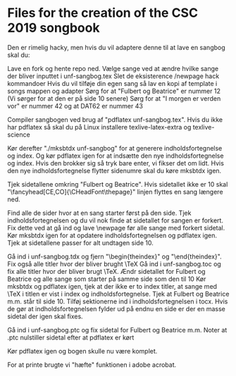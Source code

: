 # Files for the creation of the CSC 2019 songbook
Den er rimelig hacky, men hvis du vil adaptere denne til at lave en sangbog skal du:

Lave en fork og hente repo ned. 
Vælge sange ved at ændre hvilke sange der bliver inputtet i unf-sangbog.tex
Slet de eksisterence /newpage hack kommandoer
Hvis du vil tilføje din egen sang så lav en kopi af template i songs mappen og adapter
Sørg for at "Fulbert og Beatrice" er nummer 12 (Vi sørger for at den er på side 10 senere)
Sørg for at "I morgen er verden vor" er nummer 42 og at DAT62 er nummer 43

Compiler sangbogen ved brug af "pdflatex unf-sangbog.tex". 
Hvis du ikke har pdflatex så skal du på Linux installere texlive-latex-extra og texlive-science

Kør derefter "./mksbtdx unf-sangbog" for at generere indholdsfortegnelse og index. Og kør pdflatex igen for at indsætte den nye indholdsfortegnelse og index. Hvis den brokker sig så tryk bare enter, vi fikser det om lidt. Hvis den nye indholdsfortegnelse flytter sidenumre skal du køre mksbtdx igen.

Tjek sidetallene omkring "Fulbert og Beatrice". Hvis sidetallet ikke er 10 skal "\fancyhead[CE,CO]{\CHeadFont\thepage}" linjen flyttes en sang længere ned. 

Find alle de sider hvor at en sang starter først på den side. Tjek indholdsfortegnelsen og du vil nok finde at sidetallet for sangen er forkert. Fix dette ved at gå ind og lave \newpage før alle sange med forkert sidetal. Kør mksbtdx igen for at opdatere indholdsfortegnelsen og pdflatex igen. Tjek at sidetallene passer for alt undtagen side 10. 

Gå ind i unf-sangbog.tdx og fjern "\begin{theindex}" og "\end{theindex}". Fix også alle titler hvor der bliver brught \TeX
Gå ind i unf-sangbog.toc og fix alle titler hvor der bliver brugt \TeX. Ændr sidetallet for Fulbert og Beatrice og alle sange som starter på samme side som den til 10
Kør mksbtdx og pdflatex igen, tjek at der ikke er to index titler, at sange med \TeX i titlen er vist i index og indholdsfortegnelse. Tjek at Fulbert og Beatrice m.m. står til side 10. 
Tilføj sektionerne ind i indholdsfortegnelsen i tocx. Hvis de gør at indholdsfortegnelsen fylder ud på endnu en side er der en masse sidetal der igen skal fixes. 

Gå ind i unf-sangbog.ptc og fix sidetal for Fulbert og Beatrice m.m.
Noter at .ptc nulstiller sidetal efter at pdflatex er kørt

Kør pdflatex igen og bogen skulle nu være komplet.

For at printe brugte vi "hæfte" funktionen i adobe acrobat. 